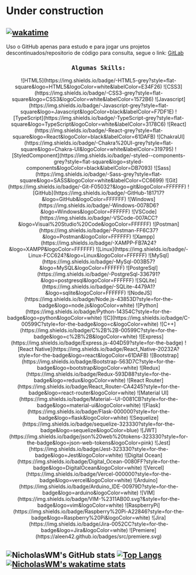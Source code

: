 # Under construction
[![wakatime](https://wakatime.com/badge/user/aa4c006a-f5a4-4c83-b645-f58b04b16705.svg)](https://wakatime.com/@aa4c006a-f5a4-4c83-b645-f58b04b16705)
---
Uso o GitHub apenas para estudo e para jogar uns projetos descontinuados/repositorio de código para consulta, segue o link: [GitLab](https://gitlab.com/nicholaswesleymazzei)

<h3 align="center"><samp>Algumas Skills:</samp></h3>

<div style="width: 100%; display: flex;" align="center">
  ![HTML5](https://img.shields.io/badge/-HTML5-grey?style=flat-square&logo=HTML5&logoColor=white&labelColor=E34F26) 
  ![CSS3](https://img.shields.io/badge/-CSS3-grey?style=flat-square&logo=CSS3&logoColor=white&labelColor=1572B6) 
  ![Javascript](https://img.shields.io/badge/-Javascript-grey?style=flat-square&logo=Javascript&logoColor=black&labelColor=F7DF1E) 
  ![TypeScript](https://img.shields.io/badge/-TypeScript-grey?style=flat-square&logo=TypeScript&logoColor=white&labelColor=3178C6) 
  ![React](https://img.shields.io/badge/-React-grey?style=flat-square&logo=React&logoColor=black&labelColor=61DAFB) 
  ![ChakraUI](https://img.shields.io/badge/-Chakra%20UI-grey?style=flat-square&logo=Chakra-UI&logoColor=white&labelColor=319795) 
  ![StyledComponent](https://img.shields.io/badge/-styled--components-grey?style=flat-square&logo=styled-components&logoColor=black&labelColor=DB7093) 
  ![Sass](https://img.shields.io/badge/-Sass-grey?style=flat-square&logo=SASS&logoColor=white&labelColor=CC6699) 
  ![Git](https://img.shields.io/badge/-Git-F05032?&logo=git&logoColor=FFFFFF) 
  ![GitHub](https://img.shields.io/badge/-GitHub-181717?&logo=GitHub&logoColor=FFFFFF) 
  ![Windows](https://img.shields.io/badge/-Windows-0078D6?&logo=Windows&logoColor=FFFFFF) 
  ![VSCode](https://img.shields.io/badge/-VSCode-007ACC?&logo=Visual%20Studio%20Code&logoColor=FFFFFF) 
  ![Postman](https://img.shields.io/badge/-Postman-FF6C37?&logo=Postman&logoColor=FFFFFF) 
  ![Xampp](https://img.shields.io/badge/-XAMPP-FB7A24?&logo=XAMPP&logoColor=FFFFFF) 
  ![Linux](https://img.shields.io/badge/-Linux-FCC624?&logo=Linux&logoColor=FFFFFF) 
  ![MySql](https://img.shields.io/badge/-MySql-003B57?&logo=MySQL&logoColor=FFFFFF) 
  ![PostgreSql](https://img.shields.io/badge/-PostgreSql-336791?&logo=postgresql&logoColor=FFFFFF) 
  ![SQLite](https://img.shields.io/badge/-SQLite-4479A1?&logo=sqlite&logoColor=FFFFFF) 
  ![NodeJS](https://img.shields.io/badge/Node.js-43853D?style=for-the-badge&logo=node.js&logoColor=white) 
  ![Python](https://img.shields.io/badge/Python-14354C?style=for-the-badge&logo=python&logoColor=white) 
  ![C](https://img.shields.io/badge/C-00599C?style=for-the-badge&logo=c&logoColor=white) 
  ![C++](https://img.shields.io/badge/C%2B%2B-00599C?style=for-the-badge&logo=c%2B%2B&logoColor=white) 
  ![Express](https://img.shields.io/badge/Express.js-404D59?style=for-the-badge) 
  ![React Native](https://img.shields.io/badge/React_Native-20232A?style=for-the-badge&logo=react&logoColor=61DAFB) 
  ![Bootstrap](https://img.shields.io/badge/Bootstrap-563D7C?style=for-the-badge&logo=bootstrap&logoColor=white) 
  ![Redux](https://img.shields.io/badge/Redux-593D88?style=for-the-badge&logo=redux&logoColor=white) 
  ![React Router](https://img.shields.io/badge/React_Router-CA4245?style=for-the-badge&logo=react-router&logoColor=white) 
  ![Material UI](https://img.shields.io/badge/Material--UI-0081CB?style=for-the-badge&logo=material-ui&logoColor=white) 
  ![Flask](https://img.shields.io/badge/Flask-000000?style=for-the-badge&logo=flask&logoColor=white) 
  ![Sequelize](https://img.shields.io/badge/sequelize-323330?style=for-the-badge&logo=sequelize&logoColor=blue) 
  ![JWT](https://img.shields.io/badge/json%20web%20tokens-323330?style=for-the-badge&logo=json-web-tokens&logoColor=pink) 
  ![Jest](https://img.shields.io/badge/Jest-323330?style=for-the-badge&logo=Jest&logoColor=white) 
  ![Digital Ocean](https://img.shields.io/badge/Digital_Ocean-0080FF?style=for-the-badge&logo=DigitalOcean&logoColor=white) 
  ![Vercel](https://img.shields.io/badge/Vercel-000000?style=for-the-badge&logo=vercel&logoColor=white) 
  ![Arduino](https://img.shields.io/badge/Arduino_IDE-00979D?style=for-the-badge&logo=arduino&logoColor=white) 
  ![VIM](https://img.shields.io/badge/VIM-%2311AB00.svg?&style=for-the-badge&logo=vim&logoColor=white) 
  ![RaspberryPi](https://img.shields.io/badge/Raspberry%20Pi-A22846?style=for-the-badge&logo=Raspberry%20Pi&logoColor=white) 
  ![Jira](https://img.shields.io/badge/Jira-0052CC?style=for-the-badge&logo=Jira&logoColor=white) 
  ![Premiere](https://aleen42.github.io/badges/src/premiere.svg) 
  
</div>

![NicholasWM's GitHub stats](https://github-readme-stats.vercel.app/api?username=nicholaswm&show_icons=true&theme=slateorange&include_all_commits=true)
[![Top Langs](https://github-readme-stats.vercel.app/api/top-langs/?username=nicholaswm&layout=compact&theme=slateorange)](https://github-readme-stats.vercel.app/api/top-langs/?username=nicholaswm&layout=compact&theme=slateorange)
[![NicholasWM's wakatime stats](https://github-readme-stats.vercel.app/api/wakatime?username=NicholasWM&layout=compact&theme=slateorange)](https://wakatime.com/@NicholasWM)
---
